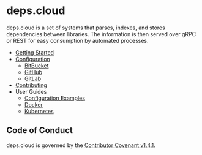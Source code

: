 # deps.cloud

deps.cloud is a set of systems that parses, indexes, and stores dependencies between libraries.
The information is then served over gRPC or REST for easy consumption by automated processes.

* [Getting Started](getting_started/README.md)
* [Configuration](configuration/README.md)
  * [BitBucket](configuration/bitbucket.md)
  * [GitHub](configuration/github.md)
  * [GitLab](configuration/gitlab.md)
* [Contributing](contributing/README.md)
* User Guides
  * [Configuration Examples](user_guides/configuration_examples.md)
  * [Docker](user_guides/docker.md)
  * [Kubernetes](user_guides/k8s.md)

## Code of Conduct

deps.cloud is governed by the [Contributor Covenant v1.4.1](CODE_OF_CONDUCT.md).
